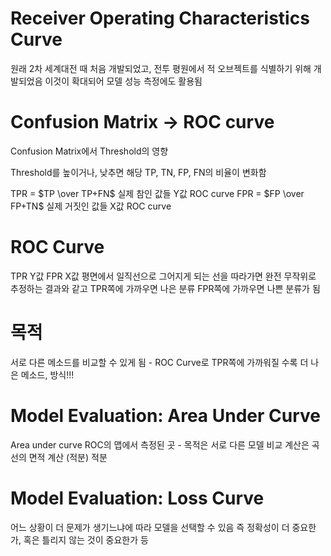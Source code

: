 # Receiver Operating Characteristics Curve

원래 2차 세계대전 때 처음 개발되었고, 전투 평원에서 적 오브젝트를 식별하기 위해 개발되었음
이것이 확대되어 모델 성능 측정에도 활용됨

# Confusion Matrix -> ROC curve
Confusion Matrix에서 Threshold의 영향

Threshold를 높이거나, 낮추면 해당 TP, TN, FP, FN의 비율이 변화함

TPR = $TP \over TP+FN$
실제 참인 값들
Y값 ROC curve
FPR = $FP \over FP+TN$
실제 거짓인 값들
X값 ROC curve


# ROC Curve
TPR Y값
FPR X값
평면에서 일직선으로 그어지게 되는 선을 따라가면 완전 무작위로 추정하는 결과와 같고
TPR쪽에 가까우면 나은 분류
FPR쪽에 가까우면 나쁜 분류가 됨

# 목적
서로 다른 메소드를 비교할 수 있게 됨 - ROC Curve로
TPR쪽에 가까워질 수록 더 나은 메소드, 방식!!!

# Model Evaluation: Area Under Curve

Area under curve
ROC의 맵에서 측정된 곳 - 목적은 서로 다른 모델 비교
계산은
곡선의 면적 계산 (적분)
적분

# Model Evaluation: Loss Curve
어느 상황이 더 문제가 생기느냐에 따라 모델을 선택할 수 있음
즉 정확성이 더 중요한가, 혹은 틀리지 않는 것이 중요한가 등

